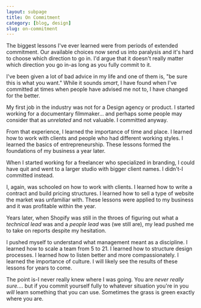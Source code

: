 ```yaml
---
layout: subpage
title: On Commitment
category: [blog, design]
slug: on-commitment
---
```

The biggest lessons I've ever learned were from periods of extended commitment. Our available choices now send us into paralysis and it's hard to choose which direction to go in. I'd argue that it doesn't really matter which direction you go in-as long as you fully commit to it.

I've been given a lot of bad advice in my life and one of them is, "be sure this is what you want." While it sounds _smart_, I have found when I've committed at times when people have advised me not to, I have changed for the better.

My first job in the industry was not for a Design agency or product. I started working for a documentary filmmaker... and perhaps some people may consider that as _unrelated_ and not valuable. I committed anyway. 

From that experience, I learned the importance of time and place. I learned how to work with clients and people who had different working styles. I learned the basics of entrepreneurship. These lessons formed the foundations of my business a year later.

When I started working for a freelancer who specialized in branding, I could have quit and went to a larger studio with bigger client names. I didn't-I committed instead.

I, again, was schooled on how to work with clients. I learned how to write a contract and build pricing structures. I learned how to sell a type of website the market was unfamiliar with. These lessons were applied to my business and it was profitable within the year.

Years later, when Shopify was still in the throes of figuring out what a _technical lead_ was and a _people lead_ was (we still are), my lead pushed me to take on reports despite my hesitation.

I pushed myself to understand what management meant as a discipline. I learned how to scale a team from 5 to 21. I learned how to structure design processes. I learned how to listen better and more compassionately. I learned the importance of culture. I will likely see the results of these lessons for years to come.

The point is-I never really knew where I was going. You are _never really sure._... but if you commit yourself fully to whatever situation you're in you _will_ learn something that you can use. Sometimes the grass is green exactly where you are.
